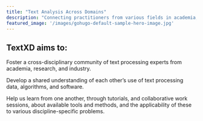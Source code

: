 ```yaml
---
title: "Text Analysis Across Domains"
description: "Connecting practitioners from various fields in academia, research, and industry, to understand each other's use of text processing data, algorithms, and software."
featured_image: '/images/gohugo-default-sample-hero-image.jpg'
---
```

## TextXD aims to:

Foster a cross-disciplinary community of text processing experts from academia, research, and industry.

Develop a shared understanding of each other’s use of text processing data, algorithms, and software.

Help us learn from one another, through tutorials, and collaborative work sessions, about available tools and methods, and the applicability of these to various discipline-specific problems.
